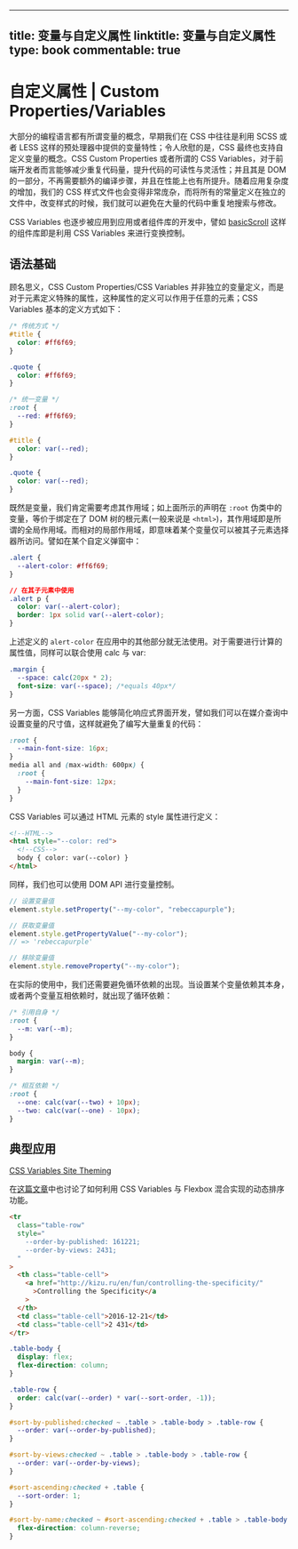 
---
title: 变量与自定义属性
linktitle: 变量与自定义属性
type: book
commentable: true
---

# 自定义属性 | Custom Properties/Variables

大部分的编程语言都有所谓变量的概念，早期我们在 CSS 中往往是利用 SCSS 或者 LESS 这样的预处理器中提供的变量特性；令人欣慰的是，CSS 最终也支持自定义变量的概念。CSS Custom Properties 或者所谓的 CSS Variables，对于前端开发者而言能够减少重复代码量，提升代码的可读性与灵活性；并且其是 DOM 的一部分，不再需要额外的编译步骤，并且在性能上也有所提升。随着应用复杂度的增加，我们的 CSS 样式文件也会变得非常庞杂，而将所有的常量定义在独立的文件中，改变样式的时候，我们就可以避免在大量的代码中重复地搜索与修改。

CSS Variables 也逐步被应用到应用或者组件库的开发中，譬如 [basicScroll](https://github.com/electerious/basicScroll) 这样的组件库即是利用 CSS Variables 来进行变换控制。

## 语法基础

顾名思义，CSS Custom Properties/CSS Variables 并非独立的变量定义，而是对于元素定义特殊的属性，这种属性的定义可以作用于任意的元素；CSS Variables 基本的定义方式如下：

```css
/* 传统方式 */
#title {
  color: #ff6f69;
}

.quote {
  color: #ff6f69;
}

/* 统一变量 */
:root {
  --red: #ff6f69;
}

#title {
  color: var(--red);
}

.quote {
  color: var(--red);
}
```

既然是变量，我们肯定需要考虑其作用域；如上面所示的声明在 `:root` 伪类中的变量，等价于绑定在了 DOM 树的根元素(一般来说是 `<html>`)，其作用域即是所谓的全局作用域。而相对的局部作用域，即意味着某个变量仅可以被其子元素选择器所访问。譬如在某个自定义弹窗中：

```css
.alert {
  --alert-color: #ff6f69;
}

// 在其子元素中使用
.alert p {
  color: var(--alert-color);
  border: 1px solid var(--alert-color);
}
```

上述定义的 `alert-color` 在应用中的其他部分就无法使用。对于需要进行计算的属性值，同样可以联合使用 calc 与 var:

```css
.margin {
  --space: calc(20px * 2);
  font-size: var(--space); /*equals 40px*/
}
```

另一方面，CSS Variables 能够简化响应式界面开发，譬如我们可以在媒介查询中设置变量的尺寸值，这样就避免了编写大量重复的代码：

```css
:root {
  --main-font-size: 16px;
}
media all and (max-width: 600px) {
  :root {
    --main-font-size: 12px;
  }
}
```

CSS Variables 可以通过 HTML 元素的 style 属性进行定义：

```html
<!--HTML-->
<html style="--color: red">
  <!--CSS-->
  body { color: var(--color) }
</html>
```

同样，我们也可以使用 DOM API 进行变量控制。

```js
// 设置变量值
element.style.setProperty("--my-color", "rebeccapurple");

// 获取变量值
element.style.getPropertyValue("--my-color");
// => 'rebeccapurple'

// 移除变量值
element.style.removeProperty("--my-color");
```

在实际的使用中，我们还需要避免循环依赖的出现。当设置某个变量依赖其本身，或者两个变量互相依赖时，就出现了循环依赖：

```css
/* 引用自身 */
:root {
  --m: var(--m);
}

body {
  margin: var(--m);
}

/* 相互依赖 */
:root {
  --one: calc(var(--two) + 10px);
  --two: calc(var(--one) - 10px);
}
```

## 典型应用

[CSS Variables Site Theming](https://codepen.io/wx-chevalier/pen/MQXEQE)

在[这篇文章](http://kizu.ru/en/blog/variable-order/)中也讨论了如何利用 CSS Variables 与 Flexbox 混合实现的动态排序功能。

```html
<tr
  class="table-row"
  style="
    --order-by-published: 161221;
    --order-by-views: 2431;
  "
>
  <th class="table-cell">
    <a href="http://kizu.ru/en/fun/controlling-the-specificity/"
      >Controlling the Specificity</a
    >
  </th>
  <td class="table-cell">2016-12-21</td>
  <td class="table-cell">2 431</td>
</tr>
```

```css
.table-body {
  display: flex;
  flex-direction: column;
}

.table-row {
  order: calc(var(--order) * var(--sort-order, -1));
}

#sort-by-published:checked ~ .table > .table-body > .table-row {
  --order: var(--order-by-published);
}

#sort-by-views:checked ~ .table > .table-body > .table-row {
  --order: var(--order-by-views);
}

#sort-ascending:checked + .table {
  --sort-order: 1;
}

#sort-by-name:checked ~ #sort-ascending:checked + .table > .table-body {
  flex-direction: column-reverse;
}
```

    